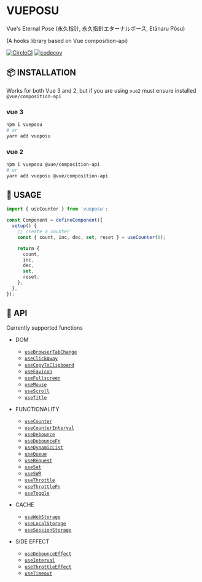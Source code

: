 <p align="center">

# VUEPOSU

Vue's Eternal Pose (永久指针, 永久指針エターナルポース, Etānaru Pōsu)

(A hooks library based on Vue composition-api)

[![CircleCI](https://circleci.com/gh/Awesome-Creators/vueposu/tree/develop.svg?style=svg&circle-token=74859479154a741060b1bd036508b21782ae7424)](https://app.circleci.com/pipelines/github/Awesome-Creators/vueposu?branch=develop) [![codecov](https://codecov.io/gh/Awesome-Creators/vueposu/branch/develop/graph/badge.svg?token=FA4WQGNR20)](https://codecov.io/gh/Awesome-Creators/vueposu)

</p>

## 📦 INSTALLATION

Works for both Vue 3 and 2, but if you are using `vue2` must ensure installed `@vue/composition-api`

### vue 3

```bash
npm i vueposu
# or
yarn add vueposu
```

### vue 2

```bash
npm i vueposu @vue/composition-api
# or
yarn add vueposu @vue/composition-api
```

## 🍳 USAGE

```ts
import { useCounter } from 'vueposu';

const Component = defineComponent({
  setup() {
    // create a counter
    const { count, inc, dec, set, reset } = useCounter(0);

    return {
      count,
      inc,
      dec,
      set,
      reset,
    };
  },
});
```

## 🚀 API

Currently supported functions

- DOM

  <!-- - [`useAudio`](https://vueposu.now.sh/useAudio.html) -->

  - [`useBrowserTabChange`](https://vueposu.now.sh/useBrowserTabChange.html)
  - [`useClickAway`](https://vueposu.now.sh/useClickAway.html)
  - [`useCopyToClipboard`](https://vueposu.now.sh/useCopyToClipboard.html)
  - [`useFavicon`](https://vueposu.now.sh/useFavicon.html)
  - [`useFullscreen`](https://vueposu.now.sh/useFullscreen.html)
  - [`useMouse`](https://vueposu.now.sh/useMouse.html)
  - [`useScroll`](https://vueposu.now.sh/useScroll.html)
  <!-- - [`useScrollTo`](https://vueposu.now.sh/useScrollTo.html) -->
  - [`useTitle`](https://vueposu.now.sh/useTitle.html)

- FUNCTIONALITY

  <!-- - [`useCalculator`](https://vueposu.now.sh/useCalculator.html) -->

  - [`useCounter`](https://vueposu.now.sh/useCounter.html)
  - [`useCounterInterval`](https://vueposu.now.sh/useCounterInterval.html)
  - [`useDebounce`](https://vueposu.now.sh/useDebounce.html)
  - [`useDebounceFn`](https://vueposu.now.sh/useDebounceFn.html)
  - [`useDynamicList`](https://vueposu.now.sh/useDynamicList.html)
  <!-- - [`useEventEmitter`](https://vueposu.now.sh/useEventEmitter.html) -->
  - [`useQueue`](https://vueposu.now.sh/useQueue.html)
  <!-- - [`useRaf`](https://vueposu.now.sh/useRaf.html) -->
  - [`useRequest`](https://vueposu.now.sh/useRequest.html)
  - [`useSet`](https://vueposu.now.sh/useSet.html)
  - [`useSWR`](https://vueposu.now.sh/useSWR.html)
  - [`useThrottle`](https://vueposu.now.sh/useThrottle.html)
  - [`useThrottleFn`](https://vueposu.now.sh/useThrottleFn.html)
  - [`useToggle`](https://vueposu.now.sh/useToggle.html)
  <!-- - [`useTrace`](https://vueposu.now.sh/useTrace.html) -->

- CACHE

  <!-- - [`useCookie`](https://vueposu.now.sh/useCookie.html) -->

  - [`useWebStorage`](https://vueposu.now.sh/useWebStorage.html)
  - [`useLocalStorage`](https://vueposu.now.sh/useLocalStorage.html)
  - [`useSessionStorage`](https://vueposu.now.sh/useSessionStorage.html)

- SIDE EFFECT

  - [`useDebounceEffect`](https://vueposu.now.sh/useDebounceEffect.html)
  - [`useInterval`](https://vueposu.now.sh/useInterval.html)
  - [`useThrottleEffect`](https://vueposu.now.sh/useThrottleEffect.html)
  - [`useTimeout`](https://vueposu.now.sh/useTimeout.html)

